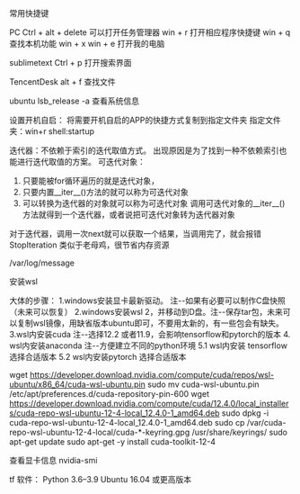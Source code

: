 常用快捷键

PC
Ctrl + alt + delete 可以打开任务管理器
win + r 打开相应程序快捷键
win + q 查找本机功能
win + x 
win + e 打开我的电脑

sublimetext
Ctrl + p 打开搜索界面

TencentDesk
alt + f 查找文件

ubuntu
lsb_release -a 查看系统信息

设置开机自启：
将需要开机自启的APP的快捷方式复制到指定文件夹
指定文件夹：win+r shell:startup 





迭代器：不依赖于索引的迭代取值方式。
出现原因是为了找到一种不依赖索引也能进行迭代取值的方案。
可迭代对象：
1. 只要能被for循环遍历的就是迭代对象，
2. 只要内置__iter__()方法的就可以称为可迭代对象
3. 可以转换为迭代器的对象就可以称为可迭代对象
调用可迭代对象的__iter__()方法就得到一个迭代器，或者说把可迭代对象转为迭代器对象

对于迭代器，调用一次next就可以获取一个结果，当调用完了，就会报错StopIteration
类似于老母鸡，很节省内存资源





/var/log/message

安装wsl

大体的步骤：
1.windows安装显卡最新驱动。  注--如果有必要可以制作C盘快照（未来可以恢复）
2.windows安装wsl 2，并移动到D盘。注--保存tar包，未来可以复制wsl镜像，用缺省版本ubuntu即可，不要用太新的，有一些包会有缺失。
3.wsl内安装cuda  注--选择12.2 或者11.9，会影响tensorflow和pytorch的版本
4. wsl内安装anaconda    注--方便建立不同的python环境
5.1 wsl内安装 tensorflow   选择合适版本
5.2 wsl内安装pytorch        选择合适版本


wget https://developer.download.nvidia.com/compute/cuda/repos/wsl-ubuntu/x86_64/cuda-wsl-ubuntu.pin
sudo mv cuda-wsl-ubuntu.pin /etc/apt/preferences.d/cuda-repository-pin-600
wget https://developer.download.nvidia.com/compute/cuda/12.4.0/local_installers/cuda-repo-wsl-ubuntu-12-4-local_12.4.0-1_amd64.deb
sudo dpkg -i cuda-repo-wsl-ubuntu-12-4-local_12.4.0-1_amd64.deb
sudo cp /var/cuda-repo-wsl-ubuntu-12-4-local/cuda-*-keyring.gpg /usr/share/keyrings/
sudo apt-get update
sudo apt-get -y install cuda-toolkit-12-4



查看显卡信息
nvidia-smi

tf 
软件：
Python 3.6–3.9
Ubuntu 16.04 或更高版本